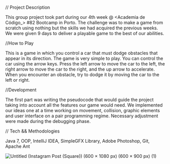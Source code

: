 // Project Description

This group project took part during our 4th week @ <Academia de Código_> #82 Bootcamp in Porto. The challenge was to make a game from scratch using nothing but the skills we had acquired the previous weeks. We were given 9 days to deliver a playable game to the best of our abilities.

//How to Play

This is a game in which you control a car that must dodge obstacles that appear in its direction.
The game is very simple to play. You can control the car using the arrow keys. Press the left arrow to move the car to the left, the right arrow to move the car to the right, and the up arrow to accelerate. When you encounter an obstacle, try to dodge it by moving the car to the left or right.

//Development

The first part was writing the pseudocode that would guide the project taking into account all the features our game would need. We implemented our ideas one at a time working on movement, collision, graphic elements and user interface on a pair programming regime. Necessary adjustment were made during the debugging phase.

// Tech && Methodologies

Java 7, OOP, IntelliJ IDEA, SimpleGFX Library, Adobe Photoshop, Git, Apache Ant


![Untitled (Instagram Post (Square)) (600 × 1080 px) (600 × 900 px) (1)](https://user-images.githubusercontent.com/100316262/235168373-9f25eb77-96cc-45a5-8d84-c8e6f5c476d5.gif)

